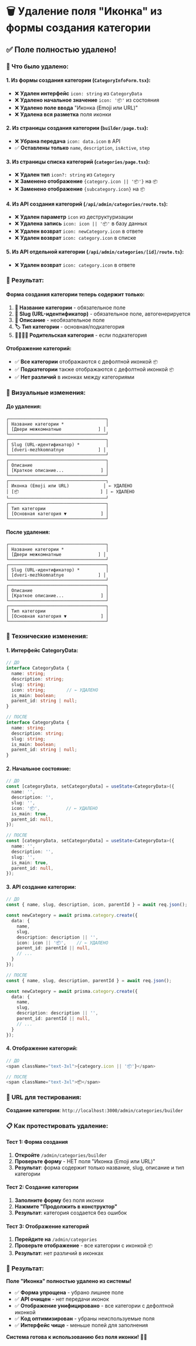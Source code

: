 # 🗑️ Удаление поля "Иконка" из формы создания категории

## ✅ **Поле полностью удалено!**

### 🎯 **Что было удалено:**

#### **1. Из формы создания категории (`CategoryInfoForm.tsx`):**
- ❌ **Удален интерфейс** `icon: string` из `CategoryData`
- ❌ **Удалено начальное значение** `icon: '📦'` из состояния
- ❌ **Удалено поле ввода** "Иконка (Emoji или URL)"
- ❌ **Удалена вся разметка** поля иконки

#### **2. Из страницы создания категории (`builder/page.tsx`):**
- ❌ **Убрана передача** `icon: data.icon` в API
- ✅ **Оставлены только** `name`, `description`, `isActive`, `step`

#### **3. Из страницы списка категорий (`categories/page.tsx`):**
- ❌ **Удален тип** `icon?: string` из `Category`
- ❌ **Заменено отображение** `{category.icon || '📦'}` на `📦`
- ❌ **Заменено отображение** `{subcategory.icon}` на `📦`

#### **4. Из API создания категорий (`/api/admin/categories/route.ts`):**
- ❌ **Удален параметр** `icon` из деструктуризации
- ❌ **Удалена запись** `icon: icon || '📦'` в базу данных
- ❌ **Удален возврат** `icon: newCategory.icon` в ответе
- ❌ **Удален возврат** `icon: category.icon` в списке

#### **5. Из API отдельной категории (`/api/admin/categories/[id]/route.ts`):**
- ❌ **Удален возврат** `icon: category.icon` в ответе

### 🔄 **Результат:**

#### **Форма создания категории теперь содержит только:**
1. **📝 Название категории** - обязательное поле
2. **🔗 Slug (URL-идентификатор)** - обязательное поле, автогенерируется
3. **📄 Описание** - необязательное поле
4. **🏷️ Тип категории** - основная/подкатегория
5. **👨‍👩‍👧‍👦 Родительская категория** - если подкатегория

#### **Отображение категорий:**
- ✅ **Все категории** отображаются с дефолтной иконкой `📦`
- ✅ **Подкатегории** также отображаются с дефолтной иконкой `📦`
- ✅ **Нет различий** в иконках между категориями

### 🎨 **Визуальные изменения:**

#### **До удаления:**
```
┌─────────────────────────────────────┐
│ Название категории *                │
│ [Двери межкомнатные              ] │
└─────────────────────────────────────┘
┌─────────────────────────────────────┐
│ Slug (URL-идентификатор) *          │
│ [dveri-mezhkomnatnye             ] │
└─────────────────────────────────────┘
┌─────────────────────────────────────┐
│ Описание                            │
│ [Краткое описание...              ] │
└─────────────────────────────────────┘
┌─────────────────────────────────────┐
│ Иконка (Emoji или URL)             │ ← УДАЛЕНО
│ [📦                               ] │ ← УДАЛЕНО
└─────────────────────────────────────┘
┌─────────────────────────────────────┐
│ Тип категории                       │
│ [Основная категория ▼             ] │
└─────────────────────────────────────┘
```

#### **После удаления:**
```
┌─────────────────────────────────────┐
│ Название категории *                │
│ [Двери межкомнатные              ] │
└─────────────────────────────────────┘
┌─────────────────────────────────────┐
│ Slug (URL-идентификатор) *          │
│ [dveri-mezhkomnatnye             ] │
└─────────────────────────────────────┘
┌─────────────────────────────────────┐
│ Описание                            │
│ [Краткое описание...              ] │
└─────────────────────────────────────┘
┌─────────────────────────────────────┐
│ Тип категории                       │
│ [Основная категория ▼             ] │
└─────────────────────────────────────┘
```

### 🔧 **Технические изменения:**

#### **1. Интерфейс CategoryData:**
```typescript
// ДО
interface CategoryData {
  name: string;
  description: string;
  slug: string;
  icon: string;        // ← УДАЛЕНО
  is_main: boolean;
  parent_id: string | null;
}

// ПОСЛЕ
interface CategoryData {
  name: string;
  description: string;
  slug: string;
  is_main: boolean;
  parent_id: string | null;
}
```

#### **2. Начальное состояние:**
```typescript
// ДО
const [categoryData, setCategoryData] = useState<CategoryData>({
  name: '',
  description: '',
  slug: '',
  icon: '📦',          // ← УДАЛЕНО
  is_main: true,
  parent_id: null,
});

// ПОСЛЕ
const [categoryData, setCategoryData] = useState<CategoryData>({
  name: '',
  description: '',
  slug: '',
  is_main: true,
  parent_id: null,
});
```

#### **3. API создание категории:**
```typescript
// ДО
const { name, slug, description, icon, parentId } = await req.json();

const newCategory = await prisma.category.create({
  data: {
    name,
    slug,
    description: description || '',
    icon: icon || '📦',    // ← УДАЛЕНО
    parent_id: parentId || null,
    // ...
  }
});

// ПОСЛЕ
const { name, slug, description, parentId } = await req.json();

const newCategory = await prisma.category.create({
  data: {
    name,
    slug,
    description: description || '',
    parent_id: parentId || null,
    // ...
  }
});
```

#### **4. Отображение категорий:**
```typescript
// ДО
<span className="text-3xl">{category.icon || '📦'}</span>

// ПОСЛЕ
<span className="text-3xl">📦</span>
```

### 🚀 **URL для тестирования:**
**Создание категории**: `http://localhost:3000/admin/categories/builder`

### 📋 **Как протестировать удаление:**

#### **Тест 1: Форма создания**
1. **Откройте** `/admin/categories/builder`
2. **Проверьте форму** - НЕТ поля "Иконка (Emoji или URL)"
3. **Результат**: форма содержит только название, slug, описание и тип категории

#### **Тест 2: Создание категории**
1. **Заполните форму** без поля иконки
2. **Нажмите "Продолжить в конструктор"**
3. **Результат**: категория создается без ошибок

#### **Тест 3: Отображение категорий**
1. **Перейдите на** `/admin/categories`
2. **Проверьте отображение** - все категории с иконкой `📦`
3. **Результат**: нет различий в иконках

### 🎉 **Результат:**

**Поле "Иконка" полностью удалено из системы!**

- ✅ **Форма упрощена** - убрано лишнее поле
- ✅ **API очищен** - нет передачи иконок
- ✅ **Отображение унифицировано** - все категории с дефолтной иконкой
- ✅ **Код оптимизирован** - убраны неиспользуемые поля
- ✅ **Интерфейс чище** - меньше полей для заполнения

**Система готова к использованию без поля иконки!** 🎨✨



